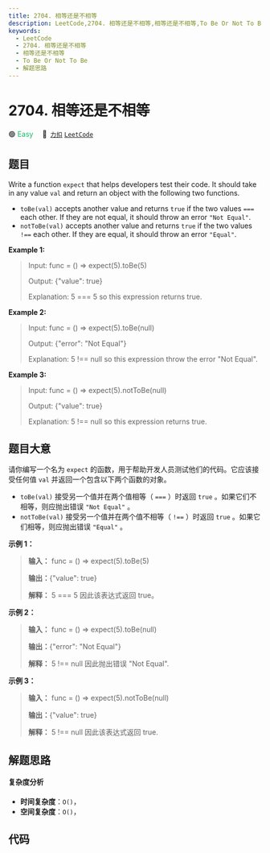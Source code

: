 ```yaml
---
title: 2704. 相等还是不相等
description: LeetCode,2704. 相等还是不相等,相等还是不相等,To Be Or Not To Be,解题思路
keywords:
  - LeetCode
  - 2704. 相等还是不相等
  - 相等还是不相等
  - To Be Or Not To Be
  - 解题思路
---
```


# 2704. 相等还是不相等

🟢 <font color=#15bd66>Easy</font>&emsp; 🔗&ensp;[`力扣`](https://leetcode.cn/problems/to-be-or-not-to-be) [`LeetCode`](https://leetcode.com/problems/to-be-or-not-to-be)

## 题目

Write a function `expect` that helps developers test their code. It should
take in any value `val` and return an object with the following two functions.

  * `toBe(val)` accepts another value and returns `true` if the two values `===` each other. If they are not equal, it should throw an error `"Not Equal"`.
  * `notToBe(val)` accepts another value and returns `true` if the two values `!==` each other. If they are equal, it should throw an error `"Equal"`.



**Example 1:**

> Input: func = () => expect(5).toBe(5)
> 
> Output: {"value": true}
> 
> Explanation: 5 === 5 so this expression returns true.

**Example 2:**

> Input: func = () => expect(5).toBe(null)
> 
> Output: {"error": "Not Equal"}
> 
> Explanation: 5 !== null so this expression throw the error "Not Equal".

**Example 3:**

> Input: func = () => expect(5).notToBe(null)
> 
> Output: {"value": true}
> 
> Explanation: 5 !== null so this expression returns true.
> 
> 


## 题目大意

请你编写一个名为 `expect` 的函数，用于帮助开发人员测试他们的代码。它应该接受任何值 `val` 并返回一个包含以下两个函数的对象。

  * `toBe(val)` 接受另一个值并在两个值相等（ `===` ）时返回 `true` 。如果它们不相等，则应抛出错误 `"Not Equal"` 。
  * `notToBe(val)` 接受另一个值并在两个值不相等（ `!==` ）时返回 `true` 。如果它们相等，则应抛出错误 `"Equal"` 。



**示例 1：**

> 
> 
> 
> 
> 
> **输入：** func = () => expect(5).toBe(5)
> 
> **输出：**{"value": true}
> 
> **解释：** 5 === 5 因此该表达式返回 true。
> 
> 

**示例 2：**

> 
> 
> 
> 
> 
> **输入：** func = () => expect(5).toBe(null)
> 
> **输出：**{"error": "Not Equal"}
> 
> **解释：** 5 !== null 因此抛出错误 "Not Equal".
> 
> 

**示例 3：**

> 
> 
> 
> 
> 
> **输入：** func = () => expect(5).notToBe(null)
> 
> **输出：**{"value": true}
> 
> **解释：** 5 !== null 因此该表达式返回 true.
> 
> 


## 解题思路

#### 复杂度分析

- **时间复杂度**：`O()`，
- **空间复杂度**：`O()`，

## 代码

```javascript

```